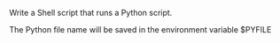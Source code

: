 Write a Shell script that runs a Python script.

The Python file name will be saved in the environment variable $PYFILE